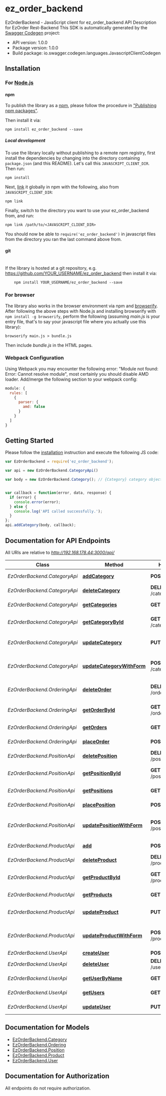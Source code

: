 # ez_order_backend

EzOrderBackend - JavaScript client for ez_order_backend
API Description for EzOrder Rest-Backend
This SDK is automatically generated by the [Swagger Codegen](https://github.com/swagger-api/swagger-codegen) project:

- API version: 1.0.0
- Package version: 1.0.0
- Build package: io.swagger.codegen.languages.JavascriptClientCodegen

## Installation

### For [Node.js](https://nodejs.org/)

#### npm

To publish the library as a [npm](https://www.npmjs.com/),
please follow the procedure in ["Publishing npm packages"](https://docs.npmjs.com/getting-started/publishing-npm-packages).

Then install it via:

```shell
npm install ez_order_backend --save
```

##### Local development

To use the library locally without publishing to a remote npm registry, first install the dependencies by changing 
into the directory containing `package.json` (and this README). Let's call this `JAVASCRIPT_CLIENT_DIR`. Then run:

```shell
npm install
```

Next, [link](https://docs.npmjs.com/cli/link) it globally in npm with the following, also from `JAVASCRIPT_CLIENT_DIR`:

```shell
npm link
```

Finally, switch to the directory you want to use your ez_order_backend from, and run:

```shell
npm link /path/to/<JAVASCRIPT_CLIENT_DIR>
```

You should now be able to `require('ez_order_backend')` in javascript files from the directory you ran the last 
command above from.

#### git
#
If the library is hosted at a git repository, e.g.
https://github.com/YOUR_USERNAME/ez_order_backend
then install it via:

```shell
    npm install YOUR_USERNAME/ez_order_backend --save
```

### For browser

The library also works in the browser environment via npm and [browserify](http://browserify.org/). After following
the above steps with Node.js and installing browserify with `npm install -g browserify`,
perform the following (assuming *main.js* is your entry file, that's to say your javascript file where you actually 
use this library):

```shell
browserify main.js > bundle.js
```

Then include *bundle.js* in the HTML pages.

### Webpack Configuration

Using Webpack you may encounter the following error: "Module not found: Error:
Cannot resolve module", most certainly you should disable AMD loader. Add/merge
the following section to your webpack config:

```javascript
module: {
  rules: [
    {
      parser: {
        amd: false
      }
    }
  ]
}
```

## Getting Started

Please follow the [installation](#installation) instruction and execute the following JS code:

```javascript
var EzOrderBackend = require('ez_order_backend');

var api = new EzOrderBackend.CategoryApi()

var body = new EzOrderBackend.Category(); // {Category} category object that needs to be added


var callback = function(error, data, response) {
  if (error) {
    console.error(error);
  } else {
    console.log('API called successfully.');
  }
};
api.addCategory(body, callback);

```

## Documentation for API Endpoints

All URIs are relative to *http://192.168.178.44:3000/api/*

Class | Method | HTTP request | Description
------------ | ------------- | ------------- | -------------
*EzOrderBackend.CategoryApi* | [**addCategory**](docs/CategoryApi.md#addCategory) | **POST** /category | Add a new category
*EzOrderBackend.CategoryApi* | [**deleteCategory**](docs/CategoryApi.md#deleteCategory) | **DELETE** /category/{catID} | Deletes a category
*EzOrderBackend.CategoryApi* | [**getCategories**](docs/CategoryApi.md#getCategories) | **GET** /category | Get all categories
*EzOrderBackend.CategoryApi* | [**getCategoryById**](docs/CategoryApi.md#getCategoryById) | **GET** /category/{catID} | Find category by ID
*EzOrderBackend.CategoryApi* | [**updateCategory**](docs/CategoryApi.md#updateCategory) | **PUT** /category | Update an existing category
*EzOrderBackend.CategoryApi* | [**updateCategoryWithForm**](docs/CategoryApi.md#updateCategoryWithForm) | **POST** /category/{catID} | Updates a category with form data
*EzOrderBackend.OrderingApi* | [**deleteOrder**](docs/OrderingApi.md#deleteOrder) | **DELETE** /ordering/{orderId} | Delete purchase order by ID
*EzOrderBackend.OrderingApi* | [**getOrderById**](docs/OrderingApi.md#getOrderById) | **GET** /ordering/{orderId} | Find purchase order by ID
*EzOrderBackend.OrderingApi* | [**getOrders**](docs/OrderingApi.md#getOrders) | **GET** /ordering | Get all orders
*EzOrderBackend.OrderingApi* | [**placeOrder**](docs/OrderingApi.md#placeOrder) | **POST** /ordering | Place an order
*EzOrderBackend.PositionApi* | [**deletePosition**](docs/PositionApi.md#deletePosition) | **DELETE** /position/{positionID} | Deletes a position
*EzOrderBackend.PositionApi* | [**getPositionById**](docs/PositionApi.md#getPositionById) | **GET** /position/{positionID} | Find position by ID
*EzOrderBackend.PositionApi* | [**getPositions**](docs/PositionApi.md#getPositions) | **GET** /position | Get all positions
*EzOrderBackend.PositionApi* | [**placePosition**](docs/PositionApi.md#placePosition) | **POST** /position | Place an position
*EzOrderBackend.PositionApi* | [**updatePositionWithForm**](docs/PositionApi.md#updatePositionWithForm) | **POST** /position/{positionID} | Updates a position with form data
*EzOrderBackend.ProductApi* | [**add**](docs/ProductApi.md#add) | **POST** /product | Add a new product
*EzOrderBackend.ProductApi* | [**deleteProduct**](docs/ProductApi.md#deleteProduct) | **DELETE** /product/{productID} | Deletes a product
*EzOrderBackend.ProductApi* | [**getProductById**](docs/ProductApi.md#getProductById) | **GET** /product/{productID} | Find product by ID
*EzOrderBackend.ProductApi* | [**getProducts**](docs/ProductApi.md#getProducts) | **GET** /product | Get all products
*EzOrderBackend.ProductApi* | [**updateProduct**](docs/ProductApi.md#updateProduct) | **PUT** /product | Update an existing product
*EzOrderBackend.ProductApi* | [**updateProductWithForm**](docs/ProductApi.md#updateProductWithForm) | **POST** /product/{productID} | Updates a product with form data
*EzOrderBackend.UserApi* | [**createUser**](docs/UserApi.md#createUser) | **POST** /user | Create user
*EzOrderBackend.UserApi* | [**deleteUser**](docs/UserApi.md#deleteUser) | **DELETE** /user/{userid} | Delete user
*EzOrderBackend.UserApi* | [**getUserByName**](docs/UserApi.md#getUserByName) | **GET** /user/{userid} | Get user by user id
*EzOrderBackend.UserApi* | [**getUsers**](docs/UserApi.md#getUsers) | **GET** /user | Get all users
*EzOrderBackend.UserApi* | [**updateUser**](docs/UserApi.md#updateUser) | **PUT** /user/{userid} | Updated user


## Documentation for Models

 - [EzOrderBackend.Category](docs/Category.md)
 - [EzOrderBackend.Ordering](docs/Ordering.md)
 - [EzOrderBackend.Position](docs/Position.md)
 - [EzOrderBackend.Product](docs/Product.md)
 - [EzOrderBackend.User](docs/User.md)


## Documentation for Authorization

 All endpoints do not require authorization.

